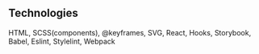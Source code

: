 
## Technologies
HTML, SCSS(components), @keyframes, SVG, React, Hooks, Storybook, Babel, Eslint, Stylelint, Webpack
